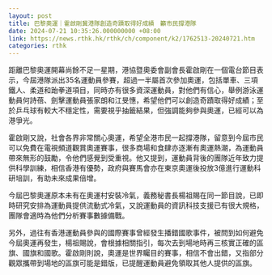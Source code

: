 ```yaml
---
layout: post
title: 巴黎奧運｜霍啟剛冀港隊創造奇蹟取得好成績　籲市民撐港隊
date: 2024-07-21 10:35:26.000000000 +08:00
link: https://news.rthk.hk/rthk/ch/component/k2/1762513-20240721.htm
categories: rthk
---
```


距離巴黎奧運開幕尚餘不足一星期，港協暨奧委會副會長霍啟剛在一個電台節目表示，今屆港隊派出35名運動員參賽，超過一半屬首次參加奧運，包括單車、三項鐵人、柔道和跆拳道項目，同時亦有很多資深運動員，對他們有信心，舉例游泳運動員何詩蓓、劍擊運動員張家朗和江旻憓，希望他們可以創造奇蹟取得好成績；至於乒乓球有較大不穩定性，需要視乎抽籤結果，但強調能夠參與奧運，已經可以為港爭光。

霍啟剛又說，社會各界非常關心奧運，希望全港市民一起撐港隊，留意到今屆市民可以免費在電視頻道觀賞奧運賽事，很多商場和食肆亦逐漸有奧運熱潮，為運動員帶來無形的鼓勵，令他們感覺到受重視。他又提到，運動員背後的團隊近年致力提供科學訓練，相信香港有優勢，政府與賽馬會亦在東京奧運後投放3億進行運動科研培訓，有助未來成果倍增。

今屆巴黎奧運原本未有在奧運村安裝冷氣，義務秘書長楊祖賜在同一節目說，已即時研究安排為運動員提供流動式冷氣，又說運動員的資訊科技支援已有很大規格，團隊會適時為他們分析賽事數據備戰。

另外，過往有香港運動員參與的國際賽事曾經發生播錯國歌事件，被問到如何避免今屆奧運再發生，楊祖賜說，會根據相關指引，每次去到場地時再三核實正確的區旗、國旗和國歌。霍啟剛則說，奧運是世界矚目的賽事，相信不會出錯，又指部分觀眾攜帶到場地的區旗可能是錯版，已提醒運動員避免領取其他人提供的區旗。

